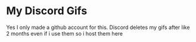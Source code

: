 # My Discord Gifs

Yes I only made a github account for this.
Discord deletes my gifs after like 2 months even if i use them so i host them here
